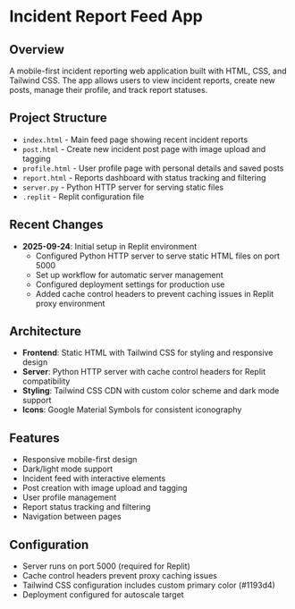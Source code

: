 # Incident Report Feed App

## Overview
A mobile-first incident reporting web application built with HTML, CSS, and Tailwind CSS. The app allows users to view incident reports, create new posts, manage their profile, and track report statuses.

## Project Structure
- `index.html` - Main feed page showing recent incident reports
- `post.html` - Create new incident post page with image upload and tagging
- `profile.html` - User profile page with personal details and saved posts
- `report.html` - Reports dashboard with status tracking and filtering
- `server.py` - Python HTTP server for serving static files
- `.replit` - Replit configuration file

## Recent Changes
- **2025-09-24**: Initial setup in Replit environment
  - Configured Python HTTP server to serve static HTML files on port 5000
  - Set up workflow for automatic server management
  - Configured deployment settings for production use
  - Added cache control headers to prevent caching issues in Replit proxy environment

## Architecture
- **Frontend**: Static HTML with Tailwind CSS for styling and responsive design
- **Server**: Python HTTP server with cache control headers for Replit compatibility
- **Styling**: Tailwind CSS CDN with custom color scheme and dark mode support
- **Icons**: Google Material Symbols for consistent iconography

## Features
- Responsive mobile-first design
- Dark/light mode support
- Incident feed with interactive elements
- Post creation with image upload and tagging
- User profile management
- Report status tracking and filtering
- Navigation between pages

## Configuration
- Server runs on port 5000 (required for Replit)
- Cache control headers prevent proxy caching issues
- Tailwind CSS configuration includes custom primary color (#1193d4)
- Deployment configured for autoscale target